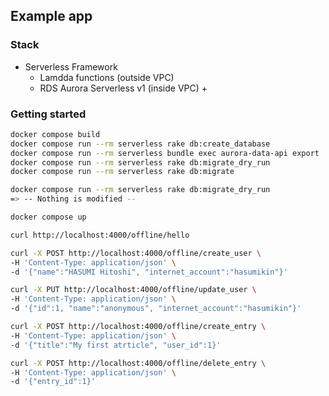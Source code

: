 ## Example app

### Stack

- Serverless Framework
  - Lamdda functions (outside VPC)
  - RDS Aurora Serverless v1 (inside VPC) + 

### Getting started

```sh
docker compose build
docker compose run --rm serverless rake db:create_database
docker compose run --rm serverless bundle exec aurora-data-api export
docker compose run --rm serverless rake db:migrate_dry_run
docker compose run --rm serverless rake db:migrate
```
```sh
docker compose run --rm serverless rake db:migrate_dry_run
=> -- Nothing is modified --
```
```sh
docker compose up
```
```sh
curl http://localhost:4000/offline/hello
```

```sh
curl -X POST http://localhost:4000/offline/create_user \
-H 'Content-Type: application/json' \
-d '{"name":"HASUMI Hitoshi", "internet_account":"hasumikin"}'

curl -X PUT http://localhost:4000/offline/update_user \
-H 'Content-Type: application/json' \
-d '{"id":1, "name":"anonymous", "internet_account":"hasumikin"}'

curl -X POST http://localhost:4000/offline/create_entry \
-H 'Content-Type: application/json' \
-d '{"title":"My first atrticle", "user_id":1}'

curl -X POST http://localhost:4000/offline/delete_entry \
-H 'Content-Type: application/json' \
-d '{"entry_id":1}'
```

